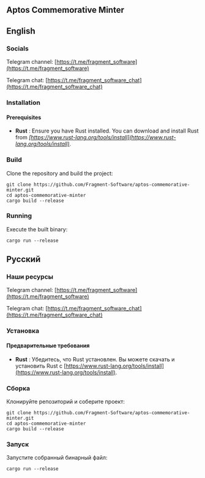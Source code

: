 ## Aptos Commemorative Minter

## English

### Socials

Telegram channel: [https://t.me/fragment_software](https://t.me/fragment_software)

Telegram chat: [https://t.me/fragment_software_chat](https://t.me/fragment_software_chat)

### Installation

#### Prerequisites

- **Rust** : Ensure you have Rust installed. You can download and install Rust from _[https://www.rust-lang.org/tools/install](https://www.rust-lang.org/tools/install)_.

### Build

Clone the repository and build the project:

```
git clone https://github.com/Fragment-Software/aptos-commemorative-minter.git
cd aptos-commemorative-minter
cargo build --release
```

### Running

Execute the built binary:

`cargo run --release`

## Русский

### Наши ресурсы

Telegram channel: [https://t.me/fragment_software](https://t.me/fragment_software)

Telegram chat: [https://t.me/fragment_software_chat](https://t.me/fragment_software_chat)

### Установка

#### Предварительные требования

- **Rust** : Убедитесь, что Rust установлен. Вы можете скачать и установить Rust с [https://www.rust-lang.org/tools/install](https://www.rust-lang.org/tools/install).

### Сборка

Клонируйте репозиторий и соберите проект:

```
git clone https://github.com/Fragment-Software/aptos-commemorative-minter.git
cd aptos-commemorative-minter
cargo build --release
```

### Запуск

Запустите собранный бинарный файл:

`cargo run --release `
